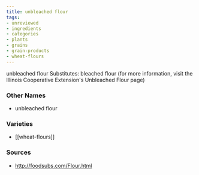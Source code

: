 ```yaml
---
title: unbleached flour
tags:
- unreviewed
- ingredients
- categories
- plants
- grains
- grain-products
- wheat-flours
---
```

unbleached flour Substitutes: bleached flour (for more information, visit the Illinois Cooperative Extension's Unbleached Flour page)

### Other Names

* unbleached flour

### Varieties

* [[wheat-flours]]

### Sources
* http://foodsubs.com/Flour.html
